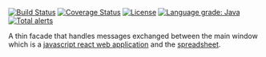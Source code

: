 [![Build Status](https://travis-ci.com/mP1/walkingkooka-spreadsheet-webworker.svg?branch=master)](https://travis-ci.com/mP1/walkingkooka-spreadsheet-webworker.svg?branch=master)
[![Coverage Status](https://coveralls.io/repos/github/mP1/walkingkooka-spreadsheet-webworker/badge.svg?branch=master)](https://coveralls.io/repos/github/mP1/walkingkooka-spreadsheet-webworker?branch=master)
[![License](https://img.shields.io/badge/License-Apache%202.0-blue.svg)](https://opensource.org/licenses/Apache-2.0)
[![Language grade: Java](https://img.shields.io/lgtm/grade/java/g/mP1/walkingkooka-spreadsheet-webworker.svg?logo=lgtm&logoWidth=18)](https://lgtm.com/projects/g/mP1/walkingkooka-spreadsheet-webworker/context:java)
[![Total alerts](https://img.shields.io/lgtm/alerts/g/mP1/walkingkooka-spreadsheet-webworker.svg?logo=lgtm&logoWidth=18)](https://lgtm.com/projects/g/mP1/walkingkooka-spreadsheet-webworker/alerts/)



A thin facade that handles messages exchanged between the main window which is a [javascript react web application](https://github.com/mP1/walkingkooka-spreadsheet-react)
and the [spreadsheet](https://github.com/mP1/walkingkooka-spreadsheet).



